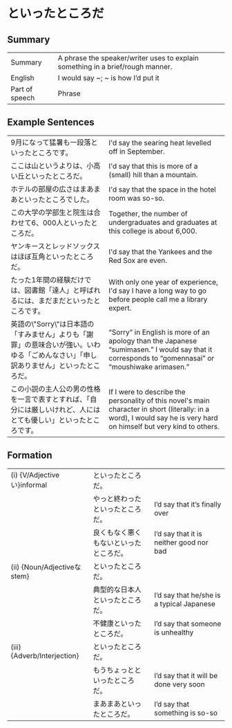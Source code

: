 # といったところだ

## Summary

<table><tr>   <td>Summary</td>   <td>A phrase the speaker/writer uses to explain something in a brief/rough manner.</td></tr><tr>   <td>English</td>   <td>I would say ~; ~ is how I’d put it</td></tr><tr>   <td>Part of speech</td>   <td>Phrase</td></tr></table>

## Example Sentences

<table><tr>   <td>9月になって猛暑も一段落といったところです。</td>   <td>I'd say the searing heat levelled off in September.</td></tr><tr>   <td>ここは山というよりは、小高い丘といったところだ。</td>   <td>I'd say that this is more of a (small) hill than a mountain.</td></tr><tr>   <td>ホテルの部屋の広さはまあまあといったところでした。</td>   <td>I'd say that the space in the hotel room was so-so.</td></tr><tr>   <td>この大学の学部生と院生は合わせて6、000人といったところだ。</td>   <td>Together, the number of undergraduates and graduates at this college is about 6,000.</td></tr><tr>   <td>ヤンキースとレッドソックスはほぼ互角といったところだ。</td>   <td>I'd say that the Yankees and the Red Sox are even.</td></tr><tr>   <td>たった1年間の経験だけでは、図書館「達人」と呼ばれるには、まだまだといったところです。</td>   <td>With only one year of experience, I'd say I have a long way to go before people call me a library expert.</td></tr><tr>   <td>英語の\"Sorry\"は日本語の「すみません」よりも「謝罪」の意味合いが強い。いわゆる「ごめんなさい」「申し訳ありません」といったところだ。</td>   <td>“Sorry” in English is more of an apology than the Japanese “sumimasen.” I would say that it corresponds to “gomennasai” or “moushiwake arimasen.”</td></tr><tr>   <td>この小説の主人公の男の性格を一言で表すとすれば、「自分には厳しいけれど、人にはとても優しい」といったところです。</td>   <td>If I were to describe the personality of this novel's main character in short (literally: in a word), I would say he is very hard on himself but very kind to others.</td></tr></table>

## Formation

<table class="table"><tbody><tr class="tr head"><td class="td"><span class="numbers">(i)</span> <span class="bold">{V/Adjectiveい}informal</span></td><td class="td"><span class="concept">といったところだ</span><span>。</span></td><td class="td"></td></tr><tr class="tr"><td class="td"></td><td class="td"><span>やっと終わった</span><span class="concept"></span>といったところだ<span>。</span></td><td class="td"><span>I’d say that it’s finally over</span></td></tr><tr class="tr"><td class="td"></td><td class="td"><span>良くもなく悪くもない</span><span class="concept"></span>といったところだ<span>。</span></td><td class="td"><span>I’d say that it is neither good nor bad</span></td></tr><tr class="tr head"><td class="td"><span class="numbers">(ii)</span> <span class="bold">{Noun/Adjectiveなstem}</span></td><td class="td"><span class="concept">といったところだ</span><span>。</span></td><td class="td"></td></tr><tr class="tr"><td class="td"></td><td class="td"><span>典型的な日本人</span><span class="concept">といったところだ</span><span>。</span></td><td class="td"><span>I’d say that he/she is a typical Japanese</span></td></tr><tr class="tr"><td class="td"></td><td class="td"><span>不健康</span><span class="concept">といったところだ</span><span>。</span></td><td class="td"><span>I’d say that someone is unhealthy</span></td></tr><tr class="tr head"><td class="td"><span class="numbers">(iii)</span> <span class="bold">{Adverb/Interjection}</span></td><td class="td"><span class="concept">といったところだ</span><span>。</span></td><td class="td"></td></tr><tr class="tr"><td class="td"></td><td class="td"><span>もうちょっと</span><span class="concept">といったところだ</span><span>。</span></td><td class="td"><span>I’d say that it will be done very soon</span></td></tr><tr class="tr"><td class="td"></td><td class="td"><span>まあまあ</span><span class="concept">といったところだ</span><span>。</span></td><td class="td"><span>I’d say that something is so-so</span></td></tr></tbody></table>

